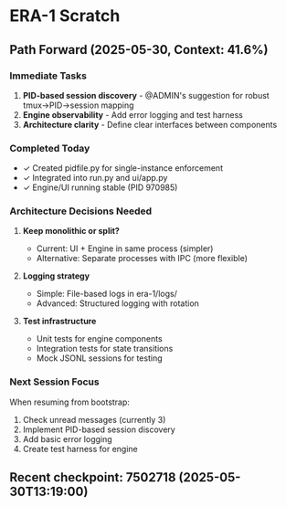 # ERA-1 Scratch

## Path Forward (2025-05-30, Context: 41.6%)

### Immediate Tasks
1. **PID-based session discovery** - @ADMIN's suggestion for robust tmux→PID→session mapping
2. **Engine observability** - Add error logging and test harness
3. **Architecture clarity** - Define clear interfaces between components

### Completed Today
- ✓ Created pidfile.py for single-instance enforcement
- ✓ Integrated into run.py and ui/app.py
- ✓ Engine/UI running stable (PID 970985)

### Architecture Decisions Needed
1. **Keep monolithic or split?**
   - Current: UI + Engine in same process (simpler)
   - Alternative: Separate processes with IPC (more flexible)

2. **Logging strategy**
   - Simple: File-based logs in era-1/logs/
   - Advanced: Structured logging with rotation

3. **Test infrastructure**
   - Unit tests for engine components
   - Integration tests for state transitions
   - Mock JSONL sessions for testing

### Next Session Focus
When resuming from bootstrap:
1. Check unread messages (currently 3)
2. Implement PID-based session discovery
3. Add basic error logging
4. Create test harness for engine

## Recent checkpoint: 7502718 (2025-05-30T13:19:00)